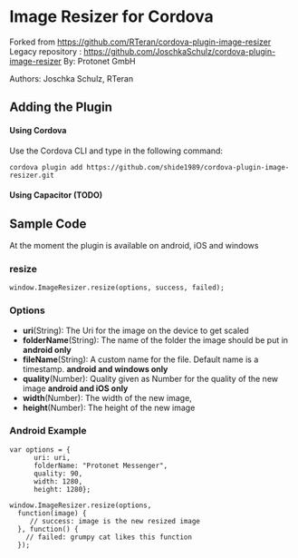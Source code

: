 # Image Resizer for Cordova #
Forked from https://github.com/RTeran/cordova-plugin-image-resizer
Legacy repository : https://github.com/JoschkaSchulz/cordova-plugin-image-resizer
By: Protonet GmbH

Authors: Joschka Schulz, RTeran

## Adding the Plugin ##

#### Using Cordova
Use the Cordova CLI and type in the following command:

`cordova plugin add https://github.com/shide1989/cordova-plugin-image-resizer.git`

#### Using Capacitor (TODO)

## Sample Code

At the moment the plugin is available on android, iOS and windows

### resize

    window.ImageResizer.resize(options, success, failed);

### Options
  - **uri**(String): The Uri for the image on the device to get scaled
  - **folderName**(String): The name of the folder the image should be put in **android only**
  - **fileName**(String): A custom name for the file. Default name is a timestamp. **android and windows only**
  - **quality**(Number): Quality given as Number for the quality of the new image **android and iOS only**
  - **width**(Number): The width of the new image,
  - **height**(Number): The height of the new image

### Android Example
    var options = {
          uri: uri,
          folderName: "Protonet Messenger",
          quality: 90,
          width: 1280,
          height: 1280};

    window.ImageResizer.resize(options,
      function(image) {
         // success: image is the new resized image
      }, function() {
        // failed: grumpy cat likes this function
      });
